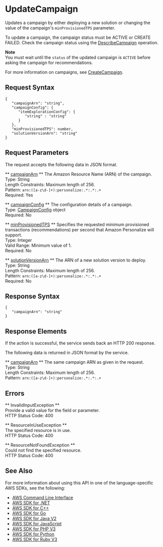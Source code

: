 # UpdateCampaign<a name="API_UpdateCampaign"></a>

Updates a campaign by either deploying a new solution or changing the value of the campaign's `minProvisionedTPS` parameter\.

To update a campaign, the campaign status must be ACTIVE or CREATE FAILED\. Check the campaign status using the [DescribeCampaign](https://docs.aws.amazon.com/personalize/latest/dg/API_DescribeCampaign.html) operation\.

**Note**  
You must wait until the `status` of the updated campaign is `ACTIVE` before asking the campaign for recommendations\.

For more information on campaigns, see [CreateCampaign](https://docs.aws.amazon.com/personalize/latest/dg/API_CreateCampaign.html)\.

## Request Syntax<a name="API_UpdateCampaign_RequestSyntax"></a>

```
{
   "campaignArn": "string",
   "campaignConfig": { 
      "itemExplorationConfig": { 
         "string" : "string" 
      }
   },
   "minProvisionedTPS": number,
   "solutionVersionArn": "string"
}
```

## Request Parameters<a name="API_UpdateCampaign_RequestParameters"></a>

The request accepts the following data in JSON format\.

 ** [campaignArn](#API_UpdateCampaign_RequestSyntax) **   <a name="personalize-UpdateCampaign-request-campaignArn"></a>
The Amazon Resource Name \(ARN\) of the campaign\.  
Type: String  
Length Constraints: Maximum length of 256\.  
Pattern: `arn:([a-z\d-]+):personalize:.*:.*:.+`   
Required: Yes

 ** [campaignConfig](#API_UpdateCampaign_RequestSyntax) **   <a name="personalize-UpdateCampaign-request-campaignConfig"></a>
The configuration details of a campaign\.  
Type: [CampaignConfig](API_CampaignConfig.md) object  
Required: No

 ** [minProvisionedTPS](#API_UpdateCampaign_RequestSyntax) **   <a name="personalize-UpdateCampaign-request-minProvisionedTPS"></a>
Specifies the requested minimum provisioned transactions \(recommendations\) per second that Amazon Personalize will support\.  
Type: Integer  
Valid Range: Minimum value of 1\.  
Required: No

 ** [solutionVersionArn](#API_UpdateCampaign_RequestSyntax) **   <a name="personalize-UpdateCampaign-request-solutionVersionArn"></a>
The ARN of a new solution version to deploy\.  
Type: String  
Length Constraints: Maximum length of 256\.  
Pattern: `arn:([a-z\d-]+):personalize:.*:.*:.+`   
Required: No

## Response Syntax<a name="API_UpdateCampaign_ResponseSyntax"></a>

```
{
   "campaignArn": "string"
}
```

## Response Elements<a name="API_UpdateCampaign_ResponseElements"></a>

If the action is successful, the service sends back an HTTP 200 response\.

The following data is returned in JSON format by the service\.

 ** [campaignArn](#API_UpdateCampaign_ResponseSyntax) **   <a name="personalize-UpdateCampaign-response-campaignArn"></a>
The same campaign ARN as given in the request\.  
Type: String  
Length Constraints: Maximum length of 256\.  
Pattern: `arn:([a-z\d-]+):personalize:.*:.*:.+` 

## Errors<a name="API_UpdateCampaign_Errors"></a>

 ** InvalidInputException **   
Provide a valid value for the field or parameter\.  
HTTP Status Code: 400

 ** ResourceInUseException **   
The specified resource is in use\.  
HTTP Status Code: 400

 ** ResourceNotFoundException **   
Could not find the specified resource\.  
HTTP Status Code: 400

## See Also<a name="API_UpdateCampaign_SeeAlso"></a>

For more information about using this API in one of the language\-specific AWS SDKs, see the following:
+  [AWS Command Line Interface](https://docs.aws.amazon.com/goto/aws-cli/personalize-2018-05-22/UpdateCampaign) 
+  [AWS SDK for \.NET](https://docs.aws.amazon.com/goto/DotNetSDKV3/personalize-2018-05-22/UpdateCampaign) 
+  [AWS SDK for C\+\+](https://docs.aws.amazon.com/goto/SdkForCpp/personalize-2018-05-22/UpdateCampaign) 
+  [AWS SDK for Go](https://docs.aws.amazon.com/goto/SdkForGoV1/personalize-2018-05-22/UpdateCampaign) 
+  [AWS SDK for Java V2](https://docs.aws.amazon.com/goto/SdkForJavaV2/personalize-2018-05-22/UpdateCampaign) 
+  [AWS SDK for JavaScript](https://docs.aws.amazon.com/goto/AWSJavaScriptSDK/personalize-2018-05-22/UpdateCampaign) 
+  [AWS SDK for PHP V3](https://docs.aws.amazon.com/goto/SdkForPHPV3/personalize-2018-05-22/UpdateCampaign) 
+  [AWS SDK for Python](https://docs.aws.amazon.com/goto/boto3/personalize-2018-05-22/UpdateCampaign) 
+  [AWS SDK for Ruby V3](https://docs.aws.amazon.com/goto/SdkForRubyV3/personalize-2018-05-22/UpdateCampaign) 